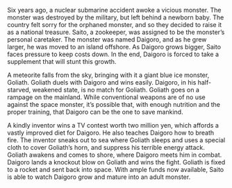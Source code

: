 <!-- Daigoro vs. Goliath (1972) -->

Six years ago, a nuclear submarine accident awoke a vicious monster. The monster was destroyed by the military, but left behind a newborn baby. The country felt sorry for the orphaned monster, and so they decided to raise it as a national treasure. Saito, a zookeeper, was assigned to be the monster’s personal caretaker. The monster was named Daigoro, and as he grew larger, he was moved to an island offshore. As Daigoro grows bigger, Saito faces pressure to keep costs down. In the end, Daigoro is forced to take a supplement that will stunt this growth.

A meteorite falls from the sky, bringing with it a giant blue ice monster, Goliath. Goliath duels with Daigoro and wins easily. Daigoro, in his half-starved, weakened state, is no match for Goliath. Goliath goes on a rampage on the mainland. While conventional weapons are of no use against the space monster, it’s possible that, with enough nutrition and the proper training, that Daigoro can be the one to save mankind.

A kindly inventor wins a TV contest worth two million yen, which affords a vastly improved diet for Daigoro. He also teaches Daigoro how to breath fire. The inventor sneaks out to sea where Goliath sleeps and uses a special cloth to cover Goliath’s horn, and suppress his terrible energy attack. Goliath awakens and comes to shore, where Daigoro meets him in combat. Daigoro lands a knockout blow on Goliath and wins the fight. Goliath is fixed to a rocket and sent back into space. With ample funds now available, Saito is able to watch Daigoro grow and mature into an adult monster.